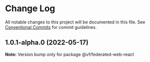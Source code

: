 # Change Log

All notable changes to this project will be documented in this file.
See [Conventional Commits](https://conventionalcommits.org) for commit guidelines.

## 1.0.1-alpha.0 (2022-05-17)

**Note:** Version bump only for package @vf/federated-web-react
